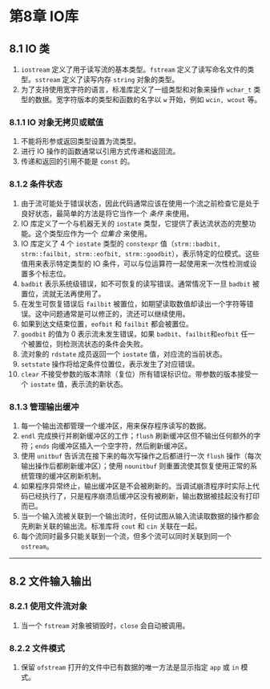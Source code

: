 # 第8章 IO库

## 8.1 IO 类

1. `iostream` 定义了用于读写流的基本类型。`fstream` 定义了读写命名文件的类型。`sstream` 定义了读写内存 `string` 对象的类型。
2. 为了支持使用宽字符的语言，标准库定义了一组类型和对象来操作 `wchar_t` 类型的数据。宽字符版本的类型和函数的名字以 `w` 开始，例如 `wcin, wcout` 等。

### 8.1.1 IO 对象无拷贝或赋值

1. 不能将形参或返回类型设置为流类型。
2. 进行 IO 操作的函数通常以引用方式传递和返回流。
3. 传递和返回的引用不能是 `const` 的。

### 8.1.2 条件状态

1. 由于流可能处于错误状态，因此代码通常应该在使用一个流之前检查它是处于良好状态，最简单的方法是将它当作一个 *条件* 来使用。
2. IO 库定义了一个与机器无关的 `iostate` 类型，它提供了表达流状态的完整功能。这个类型应作为一个 *位集合* 来使用。
3. IO 库定义了 4 个 `iostate` 类型的 `constexpr` 值（`strm::badbit, strm::failbit, strm::eofbit, strm::goodbit`），表示特定的位模式。这些值用来表示特定类型的 IO 条件，可以与位运算符一起使用来一次性检测或设置多个标志位。
4. `badbit` 表示系统级错误，如不可恢复的读写错误。通常情况下一旦 `badbit` 被置位，流就无法再使用了。
5. 在发生可恢复错误后 `failbit` 被置位，如期望读取数值却读出一个字符等错误。这中问题通常是可以修正的，流还可以继续使用。
6. 如果到达文结束位置，`eofbit` 和 `failbit` 都会被置位。
7. `goodbit` 的值为 0 表示流未发生错误，如果 `badbit`、`failbit`和`eofbit` 任一个被置位，则检测流状态的条件会失败。
8. 流对象的 `rdstate` 成员返回一个 `iostate` 值，对应流的当前状态。
9. `setstate` 操作将给定条件位置位，表示发生了对应错误。
10. `clear` 不接受参数的版本清除（复位）所有错误标识位。带参数的版本接受一个 `iostate` 值，表示流的新状态。

### 8.1.3 管理输出缓冲

1. 每一个输出流都管理一个缓冲区，用来保存程序读写的数据。
2. `endl` 完成换行并刷新缓冲区的工作；`flush` 刷新缓冲区但不输出任何额外的字符；`ends` 向缓冲区插入一个空字符，然后刷新缓冲区。
3. 使用 `unitbuf` 告诉流在接下来的每次写操作之后都进行一次 `flush` 操作（每次输出操作后都刷新缓冲区）；使用 `nounitbuf` 则重置流使其恢复使用正常的系统管理的缓冲区刷新机制。
4. 如果程序异常终止，输出缓冲区是不会被刷新的。当调试崩溃程序时实际上代码已经执行了，只是程序崩溃后缓冲区没有被刷新，输出数据被挂起没有打印而已。
5. 当一个输入流被关联到一个输出流时，任何试图从输入流读取数据的操作都会先刷新关联的输出流。标准库将 `cout` 和 `cin` 关联在一起。
6. 每个流同时最多只能关联到一个流，但多个流可以同时关联到同一个 `ostream`。

----

## 8.2 文件输入输出

### 8.2.1 使用文件流对象

1. 当一个 `fstream` 对象被销毁时，`close` 会自动被调用。

### 8.2.2 文件模式

1. 保留 `ofstream` 打开的文件中已有数据的唯一方法是显示指定 `app` 或 `in` 模式。
